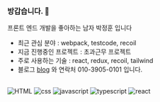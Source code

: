 ### 방갑습니다. 👋
프론트 엔드 개발을 좋아하는 남자 박정훈 입니다
- 최근 관심 분야 : webpack, testcode, recoil
- 지금 진행중인 프로젝트 : 초과근무 프로젝트
- 주로 사용하는 기술 : react, redux, recoil, tailwind
- 블로그 [blog](http://fireking5997.xyz) 와 연락처 010-3905-0101 입니다.
  <br><br>

![HTML](https://img.shields.io/badge/HTML-red.svg?&style=for-the-badge&logo=HTML5&logoColor=white)
<img alt="css" src ="https://img.shields.io/badge/CSS-blue.svg?&style=for-the-badge&logo=CSS3&logoColor=white"/>
<img alt="javascript" src ="https://img.shields.io/badge/JavaScript-yellow.svg?&style=for-the-badge&logo=JavaScript&logoColor=black"/>
<img alt="typescript" src ="https://img.shields.io/badge/TypeScript-blue.svg?&style=for-the-badge&logo=TypeScript&logoColor=white"/>
<img alt="react" src ="https://img.shields.io/badge/React-black.svg?&style=for-the-badge&logo=React&logoColor=#61DAFB"/>


  

    




<!--
**pakjonghun/pakjonghun** is a ✨ _special_ ✨ repository because its `README.md` (this file) appears on your GitHub profile.

Here are some ideas to get you started:

- 🔭 I’m currently working on ...
- 🌱 I’m currently learning ...
- 👯 I’m looking to collaborate on ...
- 🤔 I’m looking for help with ...
- 💬 Ask me about ...
- 📫 How to reach me: ...
- 😄 Pronouns: ...
- ⚡ Fun fact: ...
-->
